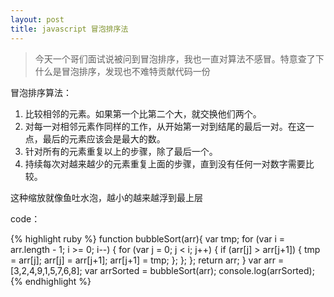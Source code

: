```yaml
---
layout: post
title: javascript 冒泡排序法
---
```


> 今天一个哥们面试说被问到冒泡排序，我也一直对算法不感冒。特意查了下什么是冒泡排序，发现也不难特贡献代码一份


冒泡排序算法：

1. 比较相邻的元素。如果第一个比第二个大，就交换他们两个。
2. 对每一对相邻元素作同样的工作，从开始第一对到结尾的最后一对。在这一点，最后的元素应该会是最大的数。
3. 针对所有的元素重复以上的步骤，除了最后一个。
4. 持续每次对越来越少的元素重复上面的步骤，直到没有任何一对数字需要比较。

这种缩放就像鱼吐水泡，越小的越来越浮到最上层

code：

{% highlight ruby %}
function bubbleSort(arr){
	var tmp;
	for (var i = arr.length - 1; i &gt;= 0; i--) {
		for (var j = 0; j &lt; i; j++) {
			if (arr[j] &gt; arr[j+1]) {
				tmp = arr[j];
				arr[j] = arr[j+1];
				arr[j+1] = tmp;
			};
		};
	};
	return arr;
}
var arr = [3,2,4,9,1,5,7,6,8];
var arrSorted = bubbleSort(arr);
console.log(arrSorted);
{% endhighlight %}
